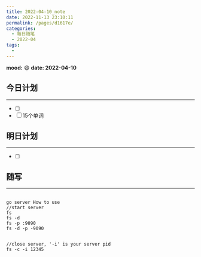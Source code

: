 ```yaml
---
title: 2022-04-10_note
date: 2022-11-13 23:10:11
permalink: /pages/d1617e/
categories:
  - 每日随笔
  - 2022-04
tags:
  - 
---
```

**mood:** :smile:  									**date: 2022-04-10**  
## 今日计划  
------
- [ ]  
- [ ]  15个单词
## 明日计划  
------
- [ ]  
## 随写 
------

## 

```
go server How to use
//start server
fs
fs -d
fs -p :9090
fs -d -p -9090


//close server, '-i' is your server pid
fs -c -i 12345
```